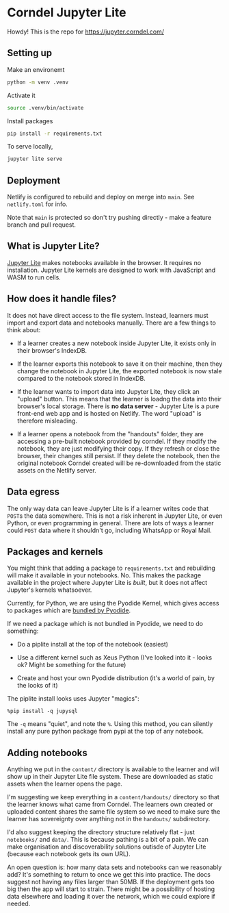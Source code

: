 # Corndel Jupyter Lite

Howdy! This is the repo for https://jupyter.corndel.com/

## Setting up

Make an environemt

```bash
python -m venv .venv
```

Activate it

```bash
source .venv/bin/activate
```

Install packages

```bash
pip install -r requirements.txt
```

To serve locally,

```bash
jupyter lite serve
```

## Deployment

Netlify is configured to rebuild and deploy on merge into `main`. See
`netlify.toml` for info.

Note that `main` is protected so don't try pushing directly - make a feature
branch and pull request.

## What is Jupyter Lite?

[Jupyter Lite](https://jupyterlite.readthedocs.io/en/stable/index.html) makes
notebooks available in the browser. It requires no installation. Jupyter Lite
kernels are designed to work with JavaScript and WASM to run cells.

## How does it handle files?

It does not have direct access to the file system. Instead, learners must import
and export data and notebooks manually. There are a few things to think about:

- If a learner creates a new notebook inside Jupyter Lite, it exists only in
  their browser's IndexDB.

- If the learner exports this notebook to save it on their machine, then they
  change the notebook in Jupyter Lite, the exported notebook is now stale
  compared to the notebook stored in IndexDB.

- If the learner wants to import data into Jupyter Lite, they click an "upload"
  button. This means that the learner is loadng the data into their browser's
  local storage. There is **no data server** - Jupyter Lite is a pure front-end
  web app and is hosted on Netlify. The word "upload" is therefore misleading.

- If a learner opens a notebook from the "handouts" folder, they are accessing a
  pre-built notebook provided by corndel. If they modify the notebook, they are
  just modifying their copy. If they refresh or close the browser, their changes
  still persist. If they delete the notebook, then the original notebook Corndel
  created will be re-downloaded from the static assets on the Netlify server.

## Data egress

The only way data can leave Jupyter Lite is if a learner writes code that
`POST`s the data somewhere. This is not a risk inherent in Jupyter Lite, or even
Python, or even programming in general. There are lots of ways a learner could
`POST` data where it shouldn't go, including WhatsApp or Royal Mail.

## Packages and kernels

You might think that adding a package to `requirements.txt` and rebuilding will
make it available in your notebooks. No. This makes the package available in the
project where Jupyter Lite is _built_, but it does not affect Jupyter's kernels
whatsoever.

Currently, for Python, we are using the Pyodide Kernel, which gives access to
packages which are
[bundled by Pyodide](https://pyodide.org/en/stable/usage/packages-in-pyodide.html).

If we need a package which is not bundled in Pyodide, we need to do something:

- Do a piplite install at the top of the notebook (easiest)

- Use a different kernel such as Xeus Python (I've looked into it - looks ok?
  Might be something for the future)

- Create and host your own Pyodide distribution (it's a world of pain, by the
  looks of it)

The piplite install looks uses Jupyter "magics":

```
%pip install -q jupysql
```

The `-q` means "quiet", and note the `%`. Using this method, you can silently
install any pure python package from pypi at the top of any notebook.

## Adding notebooks

Anything we put in the `content/` directory is available to the learner and will
show up in their Jupyter Lite file system. These are downloaded as static assets
when the learner opens the page.

I'm suggesting we keep everything in a `content/handouts/` directory so that the
learner knows what came from Corndel. The learners own created or uploaded
content shares the same file system so we need to make sure the learner has
sovereignty over anything not in the `handouts/` subdirectory.

I'd also suggest keeping the directory structure relatively flat - just
`notebooks/` and `data/`. This is because pathing is a bit of a pain. We can
make organisation and discoverability solutions outisde of Jupyter Lite (because
each notebook gets its own URL).

An open question is: how many data sets and notebooks can we reasonably add?
It's something to return to once we get this into practice. The docs suggest not
having any files larger than 50MB. If the deployment gets too big then the app
will start to strain. There might be a possibility of hosting data elsewhere and
loading it over the network, which we could explore if needed.
